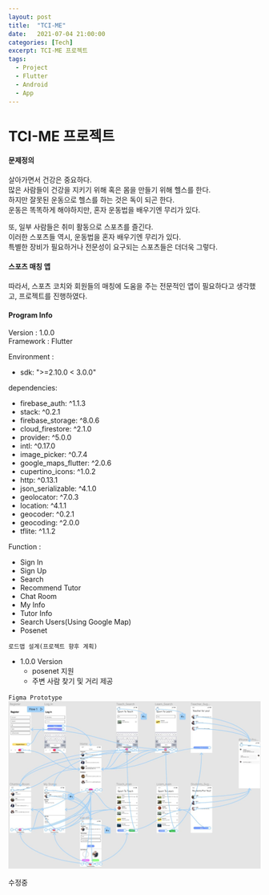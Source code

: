 ```yaml
---
layout: post
title:  "TCI-ME"
date:   2021-07-04 21:00:00
categories: [Tech]
excerpt: TCI-ME 프로젝트
tags:
  - Project
  - Flutter
  - Android
  - App
---
```


# TCI-ME 프로젝트

#### 문제정의

살아가면서 건강은 중요하다.  
많은 사람들이 건강을 지키기 위해 혹은 몸을 만들기 위해 헬스를 한다.  
하지만 잘못된 운동으로 헬스를 하는 것은 독이 되곤 한다.  
운동은 똑똑하게 해야하지만, 혼자 운동법을 배우기엔 무리가 있다.  

또, 일부 사람들은 취미 활동으로 스포츠를 즐긴다.  
이러한 스포츠들 역시, 운동법을 혼자 배우기엔 무리가 있다.  
특별한 장비가 필요하거나 전문성이 요구되는 스포츠들은 더더욱 그렇다.  


#### 스포츠 매칭 앱

따라서, 스포츠 코치와 회원들의 매칭에 도움을 주는 전문적인 앱이 필요하다고 생각했고, 프로젝트를 진행하였다.  

#### Program Info

Version : 1.0.0  
Framework : Flutter  

Environment :  
- sdk: ">=2.10.0 < 3.0.0"  

dependencies:  
- firebase_auth: ^1.1.3  
- stack: ^0.2.1  
- firebase_storage: ^8.0.6  
- cloud_firestore: ^2.1.0  
- provider: ^5.0.0  
- intl: ^0.17.0  
- image_picker: ^0.7.4  
- google_maps_flutter: ^2.0.6  
- cupertino_icons: ^1.0.2  
- http: ^0.13.1  
- json_serializable: ^4.1.0  
- geolocator: ^7.0.3  
- location: ^4.1.1  
- geocoder: ^0.2.1  
- geocoding: ^2.0.0  
- tflite: ^1.1.2  

Function :  
- Sign In  
- Sign Up
- Search
- Recommend Tutor
- Chat Room
- My Info
- Tutor Info
- Search Users(Using Google Map)
- Posenet


`로드맵 설계(프로젝트 향후 계획)`  
- 1.0.0 Version  
  - posenet 지원  
  - 주변 사람 찾기 및 거리 제공  


`Figma Prototype`  
![Figma](/assets/images/TCI-ME/prototype.JPG)  


수정중  